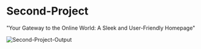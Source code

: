 # Second-Project


"Your Gateway to the Online World: A Sleek and User-Friendly Homepage"

![Second-Project-Output](https://user-images.githubusercontent.com/119348703/217727335-486a1725-34b2-49db-8b2a-1dcbefea6cdb.PNG)
